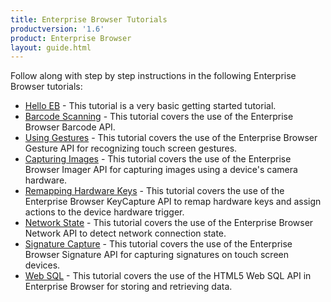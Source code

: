 ```yaml
---
title: Enterprise Browser Tutorials
productversion: '1.6'
product: Enterprise Browser
layout: guide.html
---
```


Follow along with step by step instructions in the following Enterprise Browser tutorials:

* [Hello EB](../../tutorial/helloeb) - This tutorial is a very basic getting started tutorial.
* [Barcode Scanning](../../guide/tutorial/barcode) - This tutorial covers the use of the Enterprise Browser Barcode API.
* [Using Gestures](../../guide/tutorial/gesture) - This tutorial covers the use of the Enterprise Browser Gesture API for recognizing touch screen gestures.
* [Capturing Images](../../guide/tutorial/imager) - This tutorial covers the use of the Enterprise Browser Imager API for capturing images using a device's camera hardware.
* [Remapping Hardware Keys](../../guide/tutorial/keycapture) - This tutorial covers the use of the Enterprise Browser KeyCapture API to remap hardware keys and assign actions to the device hardware trigger.
* [Network State](../../guide/tutorial/network) - This tutorial covers the use of the Enterprise Browser Network API to detect network connection state.
* [Signature Capture](../../guide/tutorial/signature) - This tutorial covers the use of the Enterprise Browser Signature API for capturing signatures on touch screen devices.
* [Web SQL](../../guide/tutorial/websql) - This tutorial covers the use of the HTML5 Web SQL API in Enterprise Browser for storing and retrieving data.


